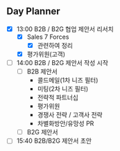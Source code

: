 ## Day Planner
- [x] 13:00 B2B / B2G 협업 제안서 리서치
	- [x] Sales 7 Forces
		- [x] 관련하여 정리
	- [x] 평가위원(고객)
- [ ] 14:00 B2B / B2G 제안서 작성 시작
	- [ ] B2B 제안서
		- 콜드메일(1차 니즈 필터)
		- 미팅(2차 니즈 필터)
		- 전략적 파트너십
		- 평가위원
		- 경쟁사 전략 / 고객사 전략
		- 차별화방안/유망성 PR
	- [ ] B2G 제안서
- [ ] 15:40 B2B/B2G 제안서 초안